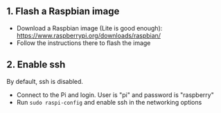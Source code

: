 ## 1. Flash a Raspbian image

- Download a Raspbian image (Lite is good enough): https://www.raspberrypi.org/downloads/raspbian/
- Follow the instructions there to flash the image

## 2. Enable ssh

By default, ssh is disabled.

- Connect to the Pi and login. User is "pi" and password is "raspberry"
- Run `sudo raspi-config` and enable ssh in the networking options


